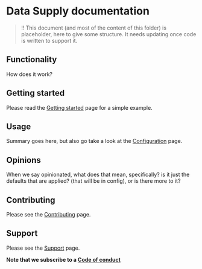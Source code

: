 # Data Supply documentation

> !! This document (and most of the content of this folder) is placeholder, here to give some structure. It needs updating once code is written to support it.

## Functionality

How does it work?

## Getting started

Please read the [Getting started](./getting_started.md) page for a simple example.

## Usage

Summary goes here, but also go take a look at the [Configuration](./configuration.md) page.

## Opinions

When we say opinionated, what does that mean, specifically? is it just the defaults that are applied? (that will be in config), or is there more to it?

## Contributing

Please see the [Contributing](./CONTRIBUTING.md) page.

## Support

Please see the [Support](./SUPPORT.md) page.

**Note that we subscribe to a [Code of conduct](./CODE_OF_CONDUCT.md)**
